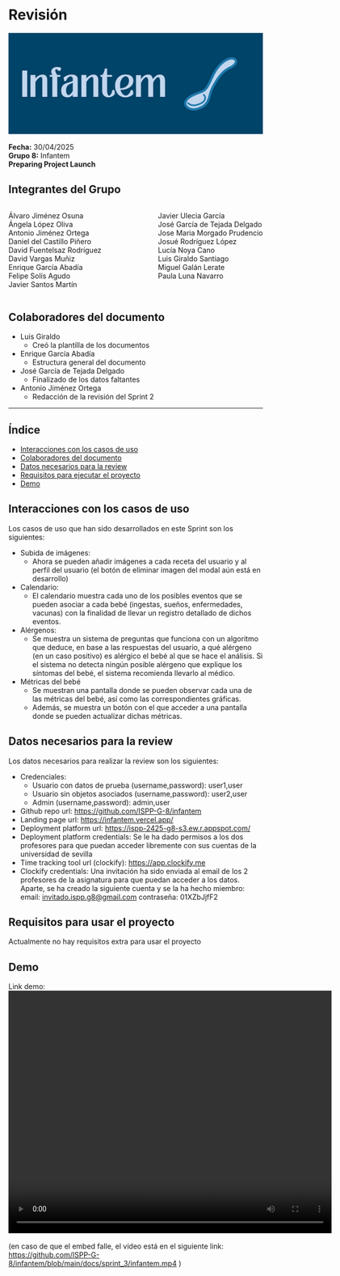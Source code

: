 # Revisión

![Portada](../images/Infantem.png)


**Fecha:** 30/04/2025  
**Grupo 8:** Infantem  
**Preparing Project Launch**

## Integrantes del Grupo
<div style="display: flex; justify-content: space-between; gap: 2px;">
  <div>
    <ul style="padding-left: 0; list-style: none;">
      <li>Álvaro Jiménez Osuna</li>
      <li>Ángela López Oliva</li>
      <li>Antonio Jiménez Ortega</li>
      <li>Daniel del Castillo Piñero</li>
      <li>David Fuentelsaz Rodríguez</li>
      <li>David Vargas Muñiz</li>
      <li>Enrique García Abadía</li>
      <li>Felipe Solís Agudo</li>
      <li>Javier Santos Martín</li>
    </ul>
  </div>

  <div>
    <ul style="padding-left: 0; list-style: none;">
    <li>Javier Ulecia García</li>
      <li>José García de Tejada Delgado</li>
      <li>Jose Maria Morgado Prudencio</li>
      <li>Josué Rodríguez López</li>
      <li>Lucía Noya Cano</li>
      <li>Luis Giraldo Santiago</li>
      <li>Miguel Galán Lerate</li>
      <li>Paula Luna Navarro</li>
    </ul>
  </div>
</div>

## Colaboradores del documento
- Luis Giraldo
  - Creó la plantilla de los documentos
- Enrique García Abadía
  - Estructura general del documento
- José García de Tejada Delgado
  - Finalizado de los datos faltantes
- Antonio Jiménez Ortega
  - Redacción de la revisión del Sprint 2
---


## Índice
- [Interacciones con los casos de uso](#interacciones-con-los-casos-de-uso)
- [Colaboradores del documento](#colaboradores-del-documento)
- [Datos necesarios para la review](#datos-necesarios-para-la-review)
- [Requisitos para ejecutar el proyecto](#requisitos-para-ejecutar-el-proyecto)
- [Demo](#demo)

## Interacciones con los casos de uso

Los casos de uso que han sido desarrollados en este Sprint son los siguientes:

- Subida de imágenes:
  - Ahora se pueden añadir imágenes a cada receta del usuario y al perfil del usuario (el botón de eliminar imagen del modal aún está en desarrollo)
- Calendario:
  - El calendario muestra cada uno de los posibles eventos que se pueden asociar a cada bebé (ingestas, sueños, enfermedades, vacunas) con la finalidad de llevar un registro detallado de dichos eventos.
- Alérgenos: 
  - Se muestra un sistema de preguntas que funciona con un algoritmo que deduce, en base a las respuestas del usuario, a qué alérgeno (en un caso positivo) es alérgico el bebé al que se hace el análisis. Si el sistema no detecta ningún posible alérgeno que explique los síntomas del bebé, el sistema recomienda llevarlo al médico.
- Métricas del bebé
  - Se muestran una pantalla donde se pueden observar cada una de las métricas del bebé, así como las correspondientes gráficas.
  - Además, se muestra un botón con el que acceder a una pantalla donde se pueden actualizar dichas métricas.


## Datos necesarios para la review

Los datos necesarios para realizar la review son los siguientes:
- Credenciales:
    - Usuario con datos de prueba (username,password): user1,user
    - Usuario sin objetos asociados (username,password): user2,user
    - Admin (username,password): admin,user
- Github repo url: https://github.com/ISPP-G-8/infantem
- Landing page url: https://infantem.vercel.app/
- Deployment platform url: https://ispp-2425-g8-s3.ew.r.appspot.com/
- Deployment platform credentials: Se le ha dado permisos a los dos profesores para que puedan acceder libremente con sus cuentas de la universidad de sevilla
- Time tracking tool url (clockify): https://app.clockify.me
- Clockify credentials: Una invitación ha sido enviada al email de los 2 profesores de la asignatura para que puedan acceder a los datos. Aparte, se ha creado la siguiente cuenta y se la ha hecho miembro: email: invitado.ispp.g8@gmail.com contraseña: 01XZbJjfF2


## Requisitos para usar el proyecto

Actualmente no hay requisitos extra para usar el proyecto

## Demo

Link demo: 
<video src="./infantem.mp4" width="640" height="480" controls></video>

(en caso de que el embed falle, el vídeo está en el siguiente link: https://github.com/ISPP-G-8/infantem/blob/main/docs/sprint_3/infantem.mp4 )

